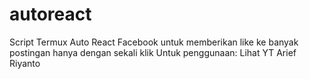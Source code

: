 # autoreact
Script Termux Auto React Facebook untuk memberikan like ke banyak postingan hanya dengan sekali klik
Untuk penggunaan:
Lihat YT Arief Riyanto
